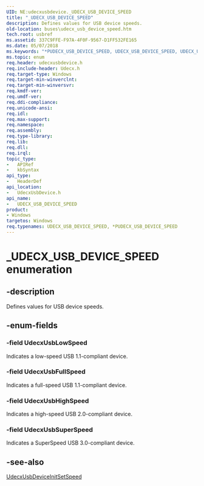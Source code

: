 ```yaml
---
UID: NE:udecxusbdevice._UDECX_USB_DEVICE_SPEED
title: "_UDECX_USB_DEVICE_SPEED"
description: Defines values for USB device speeds.
old-location: buses\udecx_usb_device_speed.htm
tech.root: usbref
ms.assetid: 337C9FFE-F97A-4F0F-9567-D1FF532FE165
ms.date: 05/07/2018
ms.keywords: "*PUDECX_USB_DEVICE_SPEED, UDECX_USB_DEVICE_SPEED, UDECX_USB_DEVICE_SPEED enumeration [Buses], UdecxUsbFullSpeed, UdecxUsbHighSpeed, UdecxUsbLowSpeed, UdecxUsbSuperSpeed, _UDECX_USB_DEVICE_SPEED, buses.udecx_usb_device_speed, udecxusbdevice/UDECX_USB_DEVICE_SPEED, udecxusbdevice/UdecxUsbFullSpeed, udecxusbdevice/UdecxUsbHighSpeed, udecxusbdevice/UdecxUsbLowSpeed, udecxusbdevice/UdecxUsbSuperSpeed"
ms.topic: enum
req.header: udecxusbdevice.h
req.include-header: Udecx.h
req.target-type: Windows
req.target-min-winverclnt: 
req.target-min-winversvr: 
req.kmdf-ver: 
req.umdf-ver: 
req.ddi-compliance: 
req.unicode-ansi: 
req.idl: 
req.max-support: 
req.namespace: 
req.assembly: 
req.type-library: 
req.lib: 
req.dll: 
req.irql: 
topic_type:
-	APIRef
-	kbSyntax
api_type:
-	HeaderDef
api_location:
-	UdecxUsbDevice.h
api_name:
-	UDECX_USB_DEVICE_SPEED
product:
- Windows
targetos: Windows
req.typenames: UDECX_USB_DEVICE_SPEED, *PUDECX_USB_DEVICE_SPEED
---
```


# _UDECX_USB_DEVICE_SPEED enumeration


## -description


Defines values for USB device speeds. 


## -enum-fields




### -field UdecxUsbLowSpeed

Indicates a low-speed USB 1.1-compliant device.


### -field UdecxUsbFullSpeed

Indicates a full-speed USB 1.1-compliant device.


### -field UdecxUsbHighSpeed

Indicates a high-speed USB 2.0-compliant device. 


### -field UdecxUsbSuperSpeed

Indicates a SuperSpeed USB 3.0-compliant device. 


## -see-also




<a href="https://msdn.microsoft.com/library/windows/hardware/mt627971">UdecxUsbDeviceInitSetSpeed</a>
 

 

